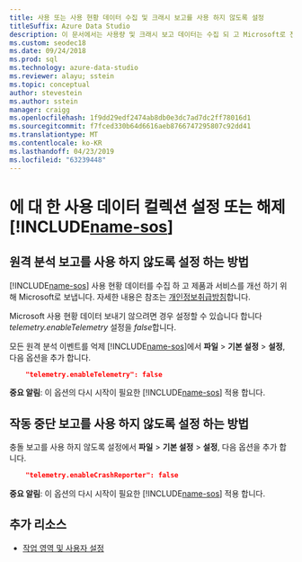 ```yaml
---
title: 사용 또는 사용 현황 데이터 수집 및 크래시 보고를 사용 하지 않도록 설정
titleSuffix: Azure Data Studio
description: 이 문서에서는 사용량 및 크래시 보고 데이터는 수집 되 고 Microsoft로 전송 하는 경우를 제어 하는 방법을 설명 합니다.
ms.custom: seodec18
ms.date: 09/24/2018
ms.prod: sql
ms.technology: azure-data-studio
ms.reviewer: alayu; sstein
ms.topic: conceptual
author: stevestein
ms.author: sstein
manager: craigg
ms.openlocfilehash: 1f9dd29edf2474ab8db0e3dc7ad7dc2ff78016d1
ms.sourcegitcommit: f7fced330b64d6616aeb8766747295807c92dd41
ms.translationtype: MT
ms.contentlocale: ko-KR
ms.lasthandoff: 04/23/2019
ms.locfileid: "63239448"
---
```

# <a name="enable-or-disable-usage-data-collection-for-includename-sosincludesname-sos-shortmd"></a>에 대 한 사용 데이터 컬렉션 설정 또는 해제 [!INCLUDE[name-sos](../includes/name-sos-short.md)]

## <a name="how-to-disable-telemetry-reporting"></a>원격 분석 보고를 사용 하지 않도록 설정 하는 방법

[!INCLUDE[name-sos](../includes/name-sos-short.md)] 사용 현황 데이터를 수집 하 고 제품과 서비스를 개선 하기 위해 Microsoft로 보냅니다. 자세한 내용은 참조는 [개인정보취급방침](https://go.microsoft.com/fwlink/?LinkID=528096&clcid=0x409)합니다.

Microsoft 사용 현황 데이터 보내기 않으려면 경우 설정할 수 있습니다 합니다 *telemetry.enableTelemetry* 설정을 *false*합니다.

모든 원격 분석 이벤트를 억제 [!INCLUDE[name-sos](../includes/name-sos-short.md)]에서 **파일** > **기본 설정** > **설정**, 다음 옵션을 추가 합니다.

```json
    "telemetry.enableTelemetry": false
```

**중요 알림**: 이 옵션의 다시 시작이 필요한 [!INCLUDE[name-sos](../includes/name-sos-short.md)] 적용 합니다. 

## <a name="how-to-disable-crash-reporting"></a>작동 중단 보고를 사용 하지 않도록 설정 하는 방법

충돌 보고를 사용 하지 않도록 설정에서 **파일** > **기본 설정** > **설정**, 다음 옵션을 추가 합니다.

```json
    "telemetry.enableCrashReporter": false
```

**중요 알림**: 이 옵션의 다시 시작이 필요한 [!INCLUDE[name-sos](../includes/name-sos-short.md)] 적용 합니다.

## <a name="additional-resources"></a>추가 리소스
- [작업 영역 및 사용자 설정](settings.md)
